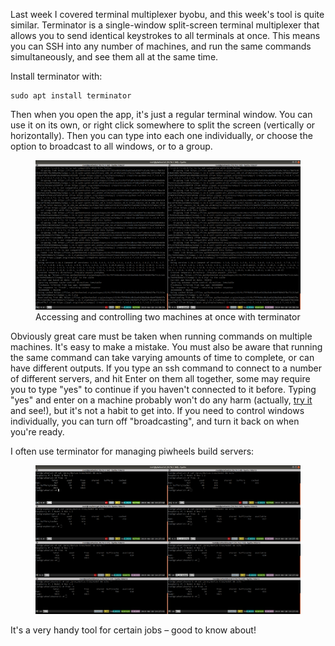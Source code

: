 Last week I covered terminal multiplexer byobu, and this week's tool is quite similar. Terminator is
a single-window split-screen terminal multiplexer that allows you to send identical keystrokes to
all terminals at once. This means you can SSH into any number of machines, and run the same commands
simultaneously, and see them all at the same time.

Install terminator with:

```
sudo apt install terminator
```

Then when you open the app, it's just a regular terminal window. You can use it on its own, or right
click somewhere to split the screen (vertically or horizontally). Then you can type into each one
individually, or choose the option to broadcast to all windows, or to a group.

<figure class="wp-block-image">
<img src="images/terminator-2.png" />
<figcaption>Accessing and controlling two machines at once with terminator</figcaption>
</figure>

Obviously great care must be taken when running commands on multiple machines. It's easy to make a
mistake. You must also be aware that running the same command can take varying amounts of time to
complete, or can have different outputs. If you type an ssh command to connect to a number of
different servers, and hit Enter on them all together, some may require you to type "yes" to
continue if you haven't connected to it before. Typing "yes" and enter on a machine probably won't
do any harm (actually, [try it](https://linux.die.net/man/1/yes) and see!), but it's not a habit to
get into. If you need to control windows individually, you can turn off "broadcasting", and turn it
back on when you're ready.

I often use terminator for managing piwheels build servers:

<figure class="wp-block-image">
<img src="images/terminator-8.png" />
</figure>

It's a very handy tool for certain jobs – good to know about!
